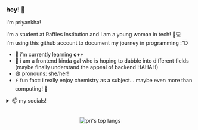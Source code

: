 ### hey! 👋
i'm priyankha!

i'm a student at Raffles Institution and I am a young woman in tech! 🫶💻 </br> i'm using this github account to document my journey in programming :"D

- 🔭 i’m currently learning <b>c++</b>
- 🌱 i am a frontend kinda gal who is hoping to dabble into different fields (maybe finally understand the appeal of backend HAHAH)
- 😄 pronouns: she/her!
- ⚡ fun fact: i really enjoy chemistry as a subject... maybe even more than computing! 🤩

<details>
  <summary>📫 my socials!</summary>
  <a href="https://www.instagram.com/tspoon._.13/">insta</a> <a href="https://white-flwrs.tumblr.com">tumblr</a> <a href="https://www.linkedin.com/in/priyankha-ts-ba37b62a3/">linkedin</a> <a href="https://codebreaker.xyz/profile/lwtzjmnjhljphes">codebreaker</a>
</details>
</br>

<center>

![pri's top langs](https://github-readme-stats.vercel.app/api/top-langs/?username=two-paper-airplanes&theme=dark&layout=compact)
<br>

</center>
<br>
